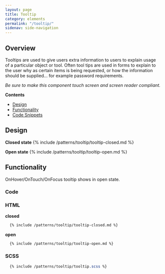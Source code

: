 ```yaml
---
layout: page
title: Tooltip
category: elements
permalink: "/tooltip/"
sidenav: side-navigation
---
```


## Overview
Tooltips are used to give users extra information to users to explain usage of a particular object or tool.  Often tool tips are used in forms to explain to the user why as certain items is being requested, or how the information should be supplied... for example password requirements.

*Be sure to make this component touch screen and screen reader compliant.*

**Contents**
- [Design](#design)
- [Functionality](#functionality)
- [Code Snippets](#snippets)

<a name="design"></a>
## Design
**Closed state**
{% include /patterns/tooltip/tooltip-closed.md %}

**Open state**
{% include /patterns/tooltip/tooltip-open.md %}

<a name="functionality"></a>
## Functionality
OnHover/OnTouch/OnFocus tooltip shows in open state.


<a name=“code”></a>
### Code
### HTML
**closed**
```html
  {% include /patterns/tooltip/tooltip-closed.md %}
```

**open**
```html
  {% include /patterns/tooltip/tooltip-open.md %}
```

### SCSS
```scss
  {% include /patterns/tooltip/tooltip.scss %}
```

